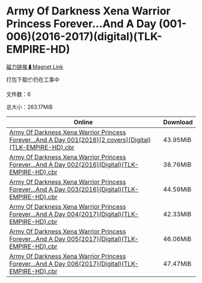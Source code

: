 # Army Of Darkness Xena Warrior Princess Forever...And A Day (001-006)(2016-2017)(digital)(TLK-EMPIRE-HD)

[磁力链接⬇Magnet Link](magnet:?xt=urn:btih:e2134d217b007dea86541f632df2a84597562f26&dn=Army%20Of%20Darkness%20Xena%20Warrior%20Princess%20Forever...And%20A%20Day%20%28001-006%29%282016-2017%29%28digital%29%28TLK-EMPIRE-HD%29)

打包下载📦仍在工事中

文件数：6

总大小：263.17MiB

Online | Download
--- | ---
[Army Of Darkness Xena Warrior Princess Forever...And A Day 001(2016)(2 covers)(Digital)(TLK-EMPIRE-HD).cbr](https://github.com/alicewish/markdown/blob/master/comic/Army-Of-Darkness-Xena-Warrior-Princess-Forever-A-Day-001-2016-2-covers-Digital-TLK-EMPIRE-HD-cbr.md) | 43.95MiB
[Army Of Darkness Xena Warrior Princess Forever...And A Day 002(2016)(Digital)(TLK-EMPIRE-HD).cbr](https://github.com/alicewish/markdown/blob/master/comic/Army-Of-Darkness-Xena-Warrior-Princess-Forever-A-Day-002-2016-Digital-TLK-EMPIRE-HD-cbr.md) | 38.76MiB
[Army Of Darkness Xena Warrior Princess Forever...And A Day 003(2016)(Digital)(TLK-EMPIRE-HD).cbr](https://github.com/alicewish/markdown/blob/master/comic/Army-Of-Darkness-Xena-Warrior-Princess-Forever-A-Day-003-2016-Digital-TLK-EMPIRE-HD-cbr.md) | 44.59MiB
[Army Of Darkness Xena Warrior Princess Forever...And A Day 004(2017)(Digital)(TLK-EMPIRE-HD).cbr](https://github.com/alicewish/markdown/blob/master/comic/Army-Of-Darkness-Xena-Warrior-Princess-Forever-A-Day-004-2017-Digital-TLK-EMPIRE-HD-cbr.md) | 42.33MiB
[Army Of Darkness Xena Warrior Princess Forever...And A Day 005(2017)(Digital)(TLK-EMPIRE-HD).cbr](https://github.com/alicewish/markdown/blob/master/comic/Army-Of-Darkness-Xena-Warrior-Princess-Forever-A-Day-005-2017-Digital-TLK-EMPIRE-HD-cbr.md) | 46.06MiB
[Army Of Darkness Xena Warrior Princess Forever...And A Day 006(2017)(Digital)(TLK-EMPIRE-HD).cbr](https://github.com/alicewish/markdown/blob/master/comic/Army-Of-Darkness-Xena-Warrior-Princess-Forever-A-Day-006-2017-Digital-TLK-EMPIRE-HD-cbr.md) | 47.47MiB